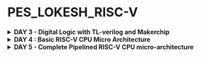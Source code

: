 # PES_LOKESH_RISC-V
<details>

<summary><b> DAY 3 - Digital Logic with TL-verilog and Makerchip </b></summary>

+ Combinational logic in TL-Verilog using Makerchip
  - Welcome
  - Introduction To Logic Gates
  - Basic Mux Implementation And Introduction To Makerchip
  - Labs For Combinational Logic
+ Sequential logic
  - Introduction To Sequential Logic And Counter Lab
  - Sequential Calculator Lab
+ Pipelined logic
  - Pipelined Logic And Re-Timing
  - Pipeline Logic Advantages And Demo In Platform
  - Lab On Error Conditions Within Computation Pipeline
  - Lab On 2-Cycle Calculator
+ Validity
  - Introduction To Validity And Its Advantages
  - Lab On Validity And Valid When Condition
  - Lab To Compute Total Distance
  - Lab on 2-cycle Calculator with Validity
  - Calulator Single Value Memory Lab
+ Wrap-up
  - Introduction To Hierarchy Concept
  
<details>

<summary><b> LAB WORK </b></summary> 

### Combinational logic in TL-Verilog using Makerchip
Refer to the github repository [https://github.com/stevehoover/RISC-V_MYTH_Workshop](https://github.com/stevehoover/RISC-V_MYTH_Workshop) for the preceding labs.

The basic logic gates are NOT, AND, OR, XOR, NAND, NOR and XNOR. These can be used to make all combinational logic circuits. 
![CL](https://github.com/Lo-kesh4/PES_LOKESH_RISC-V/assets/131575546/35c2e7a0-dd4b-44da-9b35-3dc9e4df6b45)


For example a mulitplexer or a mux. We can implement it using a ternary operator in verilog.
Go to [makerchip.com](https://myth.makerchip.com/) and launch the makerchip ide.

+ Getting used to the makerchip platform

  ![1](https://github.com/Lo-kesh4/PES_LOKESH_RISC-V/assets/131575546/e8e8e77a-c264-4f2a-a561-2a0cb3b362a1)

  
+ Inverter.
  A) Inverter
     1. Open "Examples" (under "Tutorials").
     2. Load "Default Template".
     3. Make an inverter.
        On line 16, in place of: //...
        (Preserve 3-space indentation, no tabs)
        type:
        ```$out = $in1;```
     4. Compile ("E" menu) & Explore
  ![inv](https://github.com/Lo-kesh4/PES_LOKESH_RISC-V/assets/131575546/b12da6bd-8c13-4937-8264-39ad03935298)

+ Vector
  $out[4:0] creates a “vector” of 5 bits.
  Arithmetic operators operate on vectors as binary numbers.
  1.Try:
  ```$out[4:0] = $in1[3:0] + $in2[3:0];```
  
  ![Vector](https://github.com/Lo-kesh4/PES_LOKESH_RISC-V/assets/131575546/cadf2a27-1422-4f11-9725-272a5d96601b)

+ MUX
  
  ![sel](https://github.com/Lo-kesh4/PES_LOKESH_RISC-V/assets/131575546/29fa2d17-611d-4bb9-9e46-41ec4eda9be7)

####  Combinational calculator
  1. Implement this.
  2. Use:
        ```$val1[31:0] = $rand1[3:0] ;```
        ```$val2[31:0] = $rand2[3:0] ;```
        for inputs to keep values small.
  4. We’ll return to this, so “Save as new project”, bookmark, and open a new Makerchip IDE in a new tab.

  ![calu](https://github.com/Lo-kesh4/PES_LOKESH_RISC-V/assets/131575546/169da563-c02f-4e9d-8447-d03b097a1935)


#### Sequential Logic
Sequential logic is sequenced by a clock signal. The circuit is constructed to enter a known state in response to a reset signal. The sequential circuit in its entirety can be viewed as a state machine.

+ Fibonacci series
  ![Screenshot from 2023-10-12 11-18-28](https://github.com/Lo-kesh4/PES_LOKESH_RISC-V/assets/131575546/b992d6b5-c959-4213-9774-43d5027f9640)

+ Counter
  ![image](https://github.com/Lo-kesh4/PES_LOKESH_RISC-V/assets/131575546/137b90b7-c9c2-4d64-9ec6-6afa1b16c061)

  
  ![image](https://github.com/Lo-kesh4/PES_LOKESH_RISC-V/assets/131575546/a72ddd80-13fc-4cd5-89ad-772772a0cf6c)
  ![image](https://github.com/Lo-kesh4/PES_LOKESH_RISC-V/assets/131575546/84ffd54e-27e9-4167-8cdc-4afc171d4d9b)

####  Sequential Calculator
  A real calculator remembers the last result, and uses it for the next calculation.
  1. Return to the calculator.
  2. Update the calculator to perform a new calculation each cycle where
     ```$val1[31:0] ```= the result of the previous calculation.
  3. Reset $out to zero.
  4. Copy code and save outside of Makerchip (just to be safe).
     
  ![image](https://github.com/Lo-kesh4/PES_LOKESH_RISC-V/assets/131575546/d8d33754-ccf7-468f-9ce3-844191343d87)

  ![image](https://github.com/Lo-kesh4/PES_LOKESH_RISC-V/assets/131575546/929ac455-1738-448e-b5f1-061fa184eadd)

+ A Simple Pipeline through Pythogoren 
  ![image](https://github.com/Lo-kesh4/PES_LOKESH_RISC-V/assets/131575546/75924b35-6615-4778-bd30-69e7367d2238)

## Identifiers and Types
   Type of an identifier determined by symbol prefix and case/delimitation style.
   
   First token must start with two alpha chars. These determine delimitation style
   1. ```$lower_case```: pipe signal
   2. ```$CamelCase```: state signal (technically, this is “Pascal case”)
   3. ```$UPPER_CASE```: keyword signal
      
  Numbers end tokens (after alphas)
   1. ```$base64_value```: good
   2. ```$bad_name_5```: bad
      
  Numeric identifiers
  1. ```>>1```: ahead by 1
     
+ Fibonacci Series in a Pipeline
  
  ![image](https://github.com/Lo-kesh4/PES_LOKESH_RISC-V/assets/131575546/2578382d-161f-4c6a-bfaf-11f386594532)

  ```
  |fib
         @1
            $num[31:0] = *reset ? 1 : (>>1$num + >>2$num);
  ```
  ![image](https://github.com/Lo-kesh4/PES_LOKESH_RISC-V/assets/131575546/efe5d404-6d5a-4a13-a5ee-bc44bb7e7bc6)

  Pipline
  
  ![image](https://github.com/Lo-kesh4/PES_LOKESH_RISC-V/assets/131575546/d9b0bda7-7840-4f3e-bed2-e9c900e65811)
  
  which ORs together (||) various error conditions that can occur within a computation pipeline.
  
####  Counter and Calculator in Pipeline
  1. Put calculator and counter in stage @1 of a |calc pipeline.
  2. Check log, diagram, and waveform.
  3. Confirm save.
  Note:1. The ```$reset = *reset``` expression should be moved under the pipeline and pipestage as well.
       2. At this point, be sure to use the Calculator Starter Code from the github repo(stevehoover).
     
  ![image](https://github.com/Lo-kesh4/PES_LOKESH_RISC-V/assets/131575546/8db6e546-b4c1-4a24-b493-16e412dfa6f8)


#### Cycle Calculator
  At high frequency, we might need to calculate every other cycle.
  1. Change alignment of $out (to calculate every other cycle).
  2. Change counter to single-bit (to indicate every other cycle).
  3. Connect $valid (to clear alternate outputs).
  4. Retime mux to @2 (to ease timing; no functional change).
  5. Verify behavior in waveform.
  6. Save.
     
  ![image](https://github.com/Lo-kesh4/PES_LOKESH_RISC-V/assets/131575546/8753b18a-e64c-4827-8a6f-b8e675feca49)

![image](https://github.com/Lo-kesh4/PES_LOKESH_RISC-V/assets/131575546/acde37fa-4fb3-4649-906f-969230733411)

## Validity 
Validity provides:
  + Easier debug
  + Cleaner design
  + Better error checking
  + Automated clock gating
#### Clock Gating
Motivation: 
  + Clock signals are distributed to EVERY flip-flop.
  + Clocks toggle twice per cycle.
  + This consumes power.
    
Clock gating avoids toggling clock signals.

TL-Verilog can produce fine-grained gating (or enables).

#### Total Distance (Makerchip walkthrough)

  ![image](https://github.com/Lo-kesh4/PES_LOKESH_RISC-V/assets/131575546/03f2b167-e9f3-4d5b-ad58-b677a859a786)

![image](https://github.com/Lo-kesh4/PES_LOKESH_RISC-V/assets/131575546/485d9c01-7ef4-434f-9aa3-6219063c6b8b)

### 2-Cycle Calculator with Validity
  
  1. Use:
        $valid_or_reset = $valid || $reset;
     as a when condition for calculation instead of zeroing $out.

     ![image](https://github.com/Lo-kesh4/PES_LOKESH_RISC-V/assets/131575546/335d2653-0007-4cb8-bb24-e0d5da9966fe)

![image](https://github.com/Lo-kesh4/PES_LOKESH_RISC-V/assets/131575546/d5f83e77-d74b-4abf-85f4-b87f9f395a35)

### Calculator with Single-Value Memory
  Calculators support “mem” and “recall”, to remember and recall a value.
  1. Extend $op to 3 bits.
  2. Verify behavior in waveform.
  3. Add memory MUX.
  4. Select recall value in output MUX.
      
  ![image](https://github.com/Lo-kesh4/PES_LOKESH_RISC-V/assets/131575546/5857f39b-d5ba-4eaa-804d-aedb64c308c8)

![image](https://github.com/Lo-kesh4/PES_LOKESH_RISC-V/assets/131575546/5637ca20-c356-4da2-9f01-11157332b6a8)

</details>
</details>
<details>

<summary><b> DAY 4 : Basic RISC-V CPU Micro Architecture </b></summary>

+ Introduction to Simple RISC-V Micro-architecture
  - Micro-architecture of Single Cycle RISC-V CPU
  - Starting Point Code for RISC-V Labs Part-1
  - Starting Point Code for RISC-V Labs Part-2
+ Fetch and decode
  - Implementation Plan and Lab for PC
  - Lab For Instruction Fetch Logic
  - Lab For RV Instruction Types IRSBJU Decode Logic
  - Lab For Instruction Immediate Decode Logic For RV-ISBUJ
  - Lab To Decode other Fields of Instructions For RV-ISBUJ
  - Lab To Decode Instruction Field Based on Instr Type RV-ISBUJ
  - Lab To Decode Individual Instruction
+ RISC-V control logic
  - Lab For Register File Read Part-1
  - Lab For Register File Read Part-2
  - Lab For ALU Operations For add/addi
  - Lab For Register File Write
  - Concept of Array And Register File Details
  - Lab For Implementing Branch Instructions
  - Lab For Completing Branch Instruction Implementation
  - Lab To Create Simple Testbench

<details>

<summary><b> LAB WORK </b></summary>
### Introduction to Simple RISC-V Micro-architecture

![image](https://github.com/Lo-kesh4/PES_LOKESH_RISC-V/assets/131575546/f047327a-90a8-4235-b357-a355fabb1d60)

### Implementation Plan

![image](https://github.com/Lo-kesh4/PES_LOKESH_RISC-V/assets/131575546/8d4206c6-1eee-4e77-80f7-9520e23bc231)


The **program counter** is a pointer to the instruction memory. The output of the **instruction memory** is the memory itself which we decode using the **decode block**. Decoding gives us Rs, Rd and immediate values. These are operated on using the **ALU**. **Data memory** is also present for read and write operations.

For the consecutive labs, we will use the "RISC-V lab starting point code" from [https://github.com/stevehoover/RISC-V_MYTH_Workshop](https://github.com/stevehoover/RISC-V_MYTH_Workshop). 

Use the following links : [risc-v-starting-code-1](https://myth.makerchip.com/sandbox?code_url=https:%2F%2Fraw.githubusercontent.com%2Fstevehoover%2FRISC-V_MYTH_Workshop%2Fmaster%2Frisc-v_shell.tlv#)

#### Risc-V-Starting Code
![image](https://github.com/Lo-kesh4/PES_LOKESH_RISC-V/assets/131575546/bcb5d217-10cc-4767-8334-5ec1eb234f2d)

Review code containing (or including):
1. A simple RISC-V assembler.
2. An instruction memory containing the sum 1..9 test program.
3. Commented code for register ﬁle and memory.
4. Visualization.

#### 1. Program Counter

![image](https://github.com/Lo-kesh4/PES_LOKESH_RISC-V/assets/131575546/00f80722-ee0e-4b52-ae7d-d10a22ecade7)

Reset $pc[31:0] to 0 if previous instruction was a “reset instruction” (>>1$reset), and increment by 1 instruction (32’d4 bytes) thereafter. (We’ll add branch support later.)

![image](https://github.com/Lo-kesh4/PES_LOKESH_RISC-V/assets/131575546/a3d80be9-1b6f-4f20-8a83-b42a2aad5c3e)

Check PC value in simulation and conﬁrm save. PC’s after reset should be 0, 4, 8, ...

#### 2. Instruction Fetch

1. Uncomment //m4+imem(@1), and //m4+cpu_viz(@4) compile, and observe log errors.
2. ```imem```expects inputs:
    + In: ```$imem_rd_en``` (read enable)
    + In: ```$imem_rd_addr [M4_IMEM_INDEX_CNT-1:0]``` and provides output:
    + Out: ```$imem_rd_data[31:0]```
![image](https://github.com/Lo-kesh4/PES_LOKESH_RISC-V/assets/131575546/a16ee32d-df5a-4b40-8ef4-b3b3b01968c9)

3. Connect imem interface to read into ```$instr[31:0]``` addressed by ```$pc[M4_IMEM_INDEX_CNT+1:2]``` enabled every cycle after reset.
4. Check ```$instr``` in simulation and conﬁrm save.

![image](https://github.com/Lo-kesh4/PES_LOKESH_RISC-V/assets/131575546/e35ca3cb-4628-47eb-96b7-369ebef269d4)

#### 3. Instruction Decode

![image](https://github.com/Lo-kesh4/PES_LOKESH_RISC-V/assets/131575546/515cded5-aa44-4c24-a0eb-8ba817e83103)

#### 4. Instruction Decode with Validity

![image](https://github.com/Lo-kesh4/PES_LOKESH_RISC-V/assets/131575546/a4d5e7a3-09dc-441e-a67c-18daa412754f)

#### 5. Individual Instruction decode

![image](https://github.com/Lo-kesh4/PES_LOKESH_RISC-V/assets/131575546/59abdfef-35a5-4182-98cc-e0ef8526d0c8)


#### 6. Register file read

![image](https://github.com/Lo-kesh4/PES_LOKESH_RISC-V/assets/131575546/f0d91b95-95ee-4f61-81e8-f28a7ac6727a)

#### 7. Arthemetic Logic Unit

![image](https://github.com/Lo-kesh4/PES_LOKESH_RISC-V/assets/131575546/845da358-3d72-4b6a-83e5-864bcbd17c3e)

#### 8. Register File Write

![image](https://github.com/Lo-kesh4/PES_LOKESH_RISC-V/assets/131575546/f1104fec-cebe-4ad3-b628-cb0aa8b248c5)

#### 9. Branch Instructions

![image](https://github.com/Lo-kesh4/PES_LOKESH_RISC-V/assets/131575546/3a2ffd40-8cdd-49dc-bfe7-6cf12647c1ea)

#### 10. Testbench to check functionality

![image](https://github.com/Lo-kesh4/PES_LOKESH_RISC-V/assets/131575546/d583ec38-60f8-4043-b9ed-d153377ed277)


</details>
</details>
<details>

<summary><b> DAY 5 - Complete Pipelined RISC-V CPU micro-architecture </b></summary>

+ Pipelining the CPU
  - Introduction To Control Flow Hazard And Read After Write Hazard
  - Lab To Create 3-Cycle Valid Signal
  - Lab To Code 3-Cycle RISC-V To Take Care Of Invalid Cycles
  - Lab To Modify 3-Cycle RISC-V To Distribute Logic
+ Solutions to Pipeline Hazards
  - Lab For Register File Bypass To Address Rd-After-Wr Hazard
  - Lab For Branches To Correct The Branch Target Path
  - Lab To Complete Instruction Decode Except Fence, Ecall, Ebreak
  - Lab To Code Complete ALU
+ Load/Store Instructions and Completing RISC-V CPU
  - Introduction To Load Store Instructions And Lab To Redirect Loads
  - Lab To Load Data From Memory To Register File
  - Lab To Instantiate Data Memory To The CPU
  - Lab To Add Stores And Loads To The Test Program
  - Lab To Add Control Logic For Jump Instructions
  - Wrap Up

<details>
<summary><b> Lab Work </b></summary>

